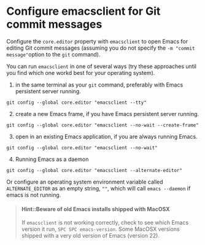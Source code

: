 # Configure emacsclient for Git commit messages
Configure the `core.editor` property with `emacsclient` to open Emacs for editing Git commit messages (assuming you do not specify the `-m "commit message"`option to the `git` command).

You can run `emacsclient` in one of several ways (try these approaches until you find which one workd best for your operating system).

1) in the same terminal as your `git` command, preferably with Emacs persistent server running.

```shell
git config --global core.editor "emacsclient --tty"
```

2) create a new Emacs frame, if you have Emacs persistent server running.

```shell
git config --global core.editor "emacsclient --no-wait --create-frame"
```

3) open in an existing Emacs application, if you are always running Emacs.

```shell
git config --global core.editor "emacsclient --no-wait"
```

4) Running Emacs as a daemon

```shell
git config --global core.editor "emacsclient --alternate-editor"
```

Or configure an operating system environment variable called `ALTERNATE_EDITOR` as an empty string, `""`, which will call `emacs --daemon` if emacs is not running.


> #### Hint::Beware of old Emacs installs shipped with MacOSX
> If `emacsclient` is not working correctly, check to see which Emacs version it run, `SPC SPC emacs-version`.  Some MacOSX versions shipped with a very old version of Emacs (version 22).
